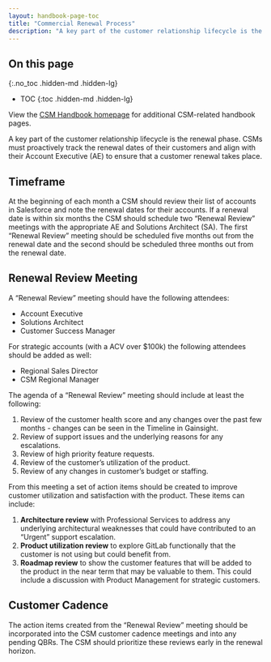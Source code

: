 ```yaml
---
layout: handbook-page-toc
title: "Commercial Renewal Process"
description: "A key part of the customer relationship lifecycle is the renewal phase"
---
```


## On this page
{:.no_toc .hidden-md .hidden-lg}

- TOC
{:toc .hidden-md .hidden-lg}

View the [CSM Handbook homepage](/handbook/customer-success/csm/) for additional CSM-related handbook pages.



A key part of the customer relationship lifecycle is the renewal phase.  CSMs must proactively track the renewal dates of their customers and align with their Account Executive (AE) to ensure that a customer renewal takes place.

## Timeframe

At the beginning of each month a CSM should review their list of accounts in Salesforce and note the renewal dates for their accounts.  If a renewal date is within six months the CSM should schedule two “Renewal Review” meetings with the appropriate AE and Solutions Architect (SA).  The first “Renewal Review” meeting should be scheduled five months out from the renewal date and the second should be scheduled three months out from the renewal date.

## Renewal Review Meeting

A “Renewal Review” meeting should have the following attendees:

- Account Executive
- Solutions Architect
- Customer Success Manager

For strategic accounts (with a ACV over $100k) the following attendees should be added as well:

- Regional Sales Director
- CSM Regional Manager

The agenda of a “Renewal Review” meeting should include at least the following:

 1. Review of the customer health score and any changes over the past few months - changes can be seen in the Timeline in Gainsight.
 1. Review of support issues and the underlying reasons for any escalations.
 1. Review of high priority feature requests.
 1. Review of the customer’s utilization of the product.
 1. Review of any changes in customer’s budget or staffing.

From this meeting a set of action items should be created to improve customer utilization and satisfaction with the product.  These items can include:

 1. **Architecture review** with Professional Services to address any underlying architectural weaknesses that could have contributed to an “Urgent” support escalation.
 1. **Product utilization review** to explore GitLab functionally that the customer is not using but could benefit from.
 1. **Roadmap review** to show the customer features that will be added to the product in the near term that may be valuable to them.  This could include a discussion with Product Management for strategic customers.

## Customer Cadence

The action items created from the “Renewal Review” meeting should be incorporated into the CSM customer cadence meetings and into any pending QBRs. The CSM should prioritize these reviews early in the renewal horizon.

